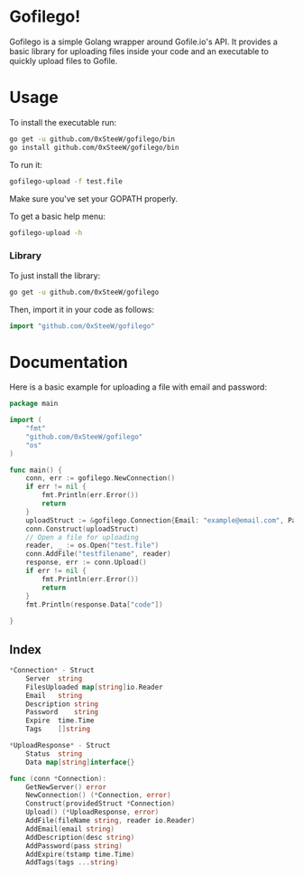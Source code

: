 # Gofilego!

Gofilego is a simple Golang wrapper around Gofile.io's API. It provides a basic library for uploading files inside your code and an executable to quickly upload files to Gofile.

# Usage

To install the executable run:

```bash
go get -u github.com/0xSteeW/gofilego/bin
go install github.com/0xSteeW/gofilego/bin
```
To run it:
```bash
gofilego-upload -f test.file
```
Make sure you've set your GOPATH properly.

To get a basic help menu:

```bash
gofilego-upload -h
```
### Library
To just install the library:
```bash
go get -u github.com/0xSteeW/gofilego
```
Then, import it in your code as follows:
```go
import "github.com/0xSteeW/gofilego"
```

# Documentation

Here is a basic example for uploading a file with email and password:

```go
package main

import (
	"fmt"
	"github.com/0xSteeW/gofilego"
	"os"
)

func main() {
	conn, err := gofilego.NewConnection()
	if err != nil {
		fmt.Println(err.Error())
		return
	}
	uploadStruct := &gofilego.Connection{Email: "example@email.com", Password: "rockyou"}
	conn.Construct(uploadStruct)
	// Open a file for uploading
	reader, _ := os.Open("test.file")
	conn.AddFile("testfilename", reader)
	response, err := conn.Upload()
	if err != nil {
		fmt.Println(err.Error())
		return
	}
	fmt.Println(response.Data["code"])
	
}
```

## Index

```go
*Connection* - Struct
	Server	string
	FilesUploaded map[string]io.Reader
	Email	string
	Description	string
	Password	string
	Expire	time.Time
	Tags	[]string

*UploadResponse* - Struct 
	Status	string
	Data map[string]interface{}

func (conn *Connection):
	GetNewServer() error
	NewConnection() (*Connection, error)
	Construct(providedStruct *Connection)
	Upload() (*UploadResponse, error)
	AddFile(fileName string, reader io.Reader)
	AddEmail(email string)	
	AddDescription(desc string)
	AddPassword(pass string)
	AddExpire(tstamp time.Time)
	AddTags(tags ...string)
```

